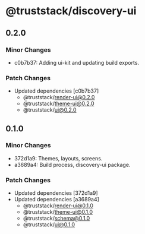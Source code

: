 # @truststack/discovery-ui

## 0.2.0

### Minor Changes

- c0b7b37: Adding ui-kit and updating build exports.

### Patch Changes

- Updated dependencies [c0b7b37]
  - @truststack/render-ui@0.2.0
  - @truststack/theme-ui@0.2.0
  - @truststack/ui@0.2.0

## 0.1.0

### Minor Changes

- 372d1a9: Themes, layouts, screens.
- a3689a4: Build process, discovery-ui package.

### Patch Changes

- Updated dependencies [372d1a9]
- Updated dependencies [a3689a4]
  - @truststack/render-ui@0.1.0
  - @truststack/theme-ui@0.1.0
  - @truststack/schema@0.1.0
  - @truststack/ui@0.1.0
